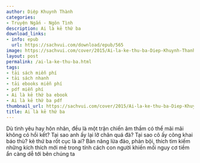 ```yaml
---
author: Diệp Khuynh Thành
categories:
- Truyện Ngắn - Ngôn Tình
description: Ai là kẻ thứ ba
download_links:
- info: epub
  url: https://sachvui.com/download/epub/565
image: https://sachvui.com/cover/2015/Ai-la-ke-thu-ba-Diep-Khuynh-Thanh.jpg
layout: post
permalink: /ai-la-ke-thu-ba.html
tags:
- tải sách miễn phí
- tải sách nhanh
- tải ebooks miễn phí
- pdf miễn phí
- Ai là kẻ thứ ba ebook
- Ai là kẻ thứ ba pdf
thumbnail_url: https://sachvui.com/cover/2015/Ai-la-ke-thu-ba-Diep-Khuynh-Thanh.jpg
title: Ai là kẻ thứ ba
---
```


 <div class="item-desc text-justify"> Dù tình yêu hay hôn nhân, đều là một trận chiến âm thầm có thể mãi mãi không có hồi kết? Tại sao anh ấy lại lỡ chân quá đà? Tại sao cô ấy công khai báo thù? kẻ thứ ba rốt cục là ai? Bản năng lừa đảo, phản bội, thích tìm kiếm những kích thích mới mẻ trong tính cách con người khiến mối nguy cơ tiềm ẩn càng dễ tới bên chúng ta </div>